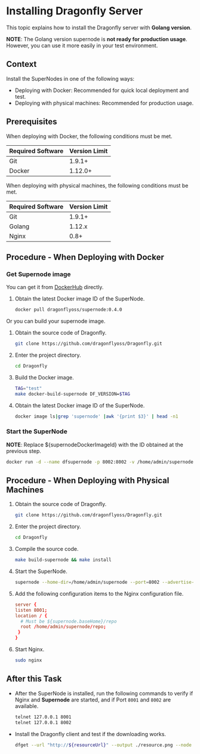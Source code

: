 # Installing Dragonfly Server

This topic explains how to install the Dragonfly server with **Golang version**.

**NOTE**: The Golang version supernode is **not ready for production usage**. However, you can use it more easily in your test environment.

## Context

Install the SuperNodes in one of the following ways:

- Deploying with Docker: Recommended for quick local deployment and test.
- Deploying with physical machines: Recommended for production usage.

## Prerequisites

When deploying with Docker, the following conditions must be met.

Required Software | Version Limit
---|---
Git|1.9.1+
Docker|1.12.0+

When deploying with physical machines, the following conditions must be met.

Required Software | Version Limit
---|---
Git|1.9.1+
Golang|1.12.x
Nginx|0.8+

## Procedure - When Deploying with Docker

### Get Supernode image

You can get it from [DockerHub](https://hub.docker.com/) directly.

1. Obtain the latest Docker image ID of the SuperNode.

    ```sh
    docker pull dragonflyoss/supernode:0.4.0
    ```

Or you can build your supernode image.

1. Obtain the source code of Dragonfly.

    ```sh
    git clone https://github.com/dragonflyoss/Dragonfly.git
    ```

2. Enter the project directory.

    ```sh
    cd Dragonfly
    ```

3. Build the Docker image.

    ```sh
    TAG="test"
    make docker-build-supernode DF_VERSION=$TAG
    ```

4. Obtain the latest Docker image ID of the SuperNode.

    ```sh
    docker image ls|grep 'supernode' |awk '{print $3}' | head -n1
    ```

### Start the SuperNode

**NOTE**: Replace ${supernodeDockerImageId} with the ID obtained at the previous step.

```sh
docker run -d --name dfsupernode -p 8002:8002 -v /home/admin/supernode:/home/admin/supernode ${supernodeDockerImageId} --advertise-ip=127.0.0.1 --download-port=8001
```

## Procedure - When Deploying with Physical Machines

1. Obtain the source code of Dragonfly.

    ```sh
    git clone https://github.com/dragonflyoss/Dragonfly.git
    ```

2. Enter the project directory.

    ```sh
    cd Dragonfly
    ```

3. Compile the source code.

    ```sh
    make build-supernode && make install
    ```

4. Start the SuperNode.

    ```sh
    supernode --home-dir=/home/admin/supernode --port=8002 --advertise-ip=127.0.0.1 --download-port=8001
    ```

5. Add the following configuration items to the Nginx configuration file.

    ```conf
    server {
    listen 8001;
    location / {
      # Must be ${supernode.baseHome}/repo
      root /home/admin/supernode/repo;
     }
    }
    ```

6. Start Nginx.

    ```sh
    sudo nginx
    ```

## After this Task

- After the SuperNode is installed, run the following commands to verify if Nginx and **Supernode** are started, and if Port `8001` and `8002` are available.

    ```sh
    telnet 127.0.0.1 8001
    telnet 127.0.0.1 8002
    ```

- Install the Dragonfly client and test if the downloading works.

    ```sh
    dfget --url "http://${resourceUrl}" --output ./resource.png --node "127.0.0.1:8002"
    ```
